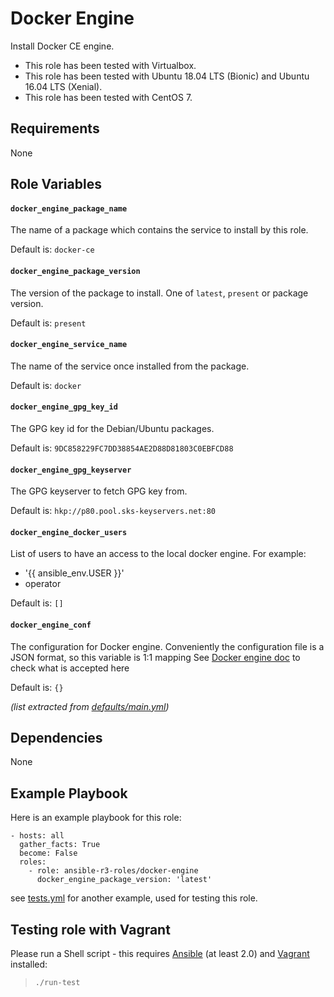 Docker Engine
=============

Install Docker CE engine.

* This role has been tested with Virtualbox.
* This role has been tested with Ubuntu 18.04 LTS (Bionic) and Ubuntu 16.04 LTS (Xenial).
* This role has been tested with CentOS 7.

Requirements
------------

None

Role Variables
--------------

#### `docker_engine_package_name`

The name of a package which contains the service to install by this role.

Default is: `docker-ce`

#### `docker_engine_package_version`

The version of the package to install.
One of `latest`, `present` or package version.

Default is: `present`

#### `docker_engine_service_name`

The name of the service once installed from the package.

Default is: `docker`

#### `docker_engine_gpg_key_id`

The GPG key id for the Debian/Ubuntu packages.

Default is: `9DC858229FC7DD38854AE2D88D81803C0EBFCD88`

#### `docker_engine_gpg_keyserver`

The GPG keyserver to fetch GPG key from.

Default is: `hkp://p80.pool.sks-keyservers.net:80`

#### `docker_engine_docker_users`

List of users to have an access to the local docker engine.
For example:
- '{{ ansible_env.USER }}'
- operator

Default is: `[]`

#### `docker_engine_conf`

The configuration for Docker engine.
Conveniently the configuration file is a JSON format, so this variable is 1:1 mapping
See [Docker engine doc](https://docs.docker.com/engine/reference/commandline/dockerd/#daemon-configuration-file)
to check what is accepted here

Default is: `{}`

_(list extracted from [defaults/main.yml](./defaults/main.yml))_

Dependencies
------------

None

Example Playbook
----------------

Here is an example playbook for this role:

    - hosts: all
      gather_facts: True
      become: False
      roles:
        - role: ansible-r3-roles/docker-engine
          docker_engine_package_version: 'latest'

see [tests.yml](./tests/test.yml) for another example, used for testing this role.

Testing role with Vagrant
-------------------------

Please run a Shell script - this requires [Ansible](http://docs.ansible.com) (at least 2.0) and [Vagrant](http://www.vagrantup.com/docs) installed:
> `./run-test`
